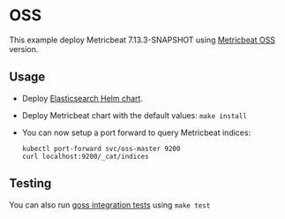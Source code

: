 # OSS

This example deploy Metricbeat 7.13.3-SNAPSHOT using [Metricbeat OSS][] version.


## Usage

* Deploy [Elasticsearch Helm chart][].

* Deploy Metricbeat chart with the default values: `make install`

* You can now setup a port forward to query Metricbeat indices:

  ```
  kubectl port-forward svc/oss-master 9200
  curl localhost:9200/_cat/indices
  ```


## Testing

You can also run [goss integration tests][] using `make test`


[metricbeat oss]: https://www.elastic.co/downloads/beats/metricbeat-oss
[elasticsearch helm chart]: https://github.com/elastic/helm-charts/tree/7.13/elasticsearch/examples/oss/
[goss integration tests]: https://github.com/elastic/helm-charts/tree/7.13/metricbeat/examples/oss/test/goss.yaml

